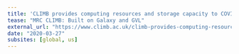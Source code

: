 ```yaml
---
title: 'CLIMB provides computing resources and storage capacity to COVID-19 Genomics UK Consortium (COG-UK)'
tease: "MRC CLIMB: Built on Galaxy and GVL"
external_url: "https://www.climb.ac.uk/climb-provides-computing-resources-and-storage-capacity-to-the-cog-uk/"
date: "2020-03-27"
subsites: [global, us]
---
```

